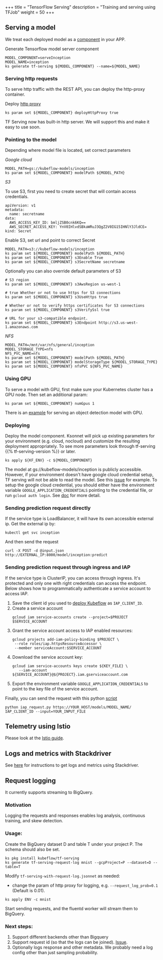 +++
title = "TensorFlow Serving"
description = "Training and serving using TFJob"
weight = 50
+++

## Serving a model

We treat each deployed model as a [component](https://ksonnet.io/docs/tutorial#2-generate-and-deploy-an-app-component) in your APP.

Generate Tensorflow model server component

```
MODEL_COMPONENT=serveInception
MODEL_NAME=inception
ks generate tf-serving ${MODEL_COMPONENT} --name=${MODEL_NAME}
```

### Serving http requests
To serve http traffic with the REST API, you can deploy the http-proxy container.

Deploy [http proxy](https://github.com/kubeflow/kubeflow/tree/master/components/k8s-model-server/http-proxy)
```
ks param set ${MODEL_COMPONENT} deployHttpProxy true
```

TF Serving now has built-in http server. We will support this and make it easy to use soon.

### Pointing to the model
Depending where model file is located, set correct parameters

*Google cloud*

```
MODEL_PATH=gs://kubeflow-models/inception
ks param set ${MODEL_COMPONENT} modelPath ${MODEL_PATH}
```

*S3*

To use S3, first you need to create secret that will contain access credentials.

```
apiVersion: v1
metadata:
  name: secretname
data:
  AWS_ACCESS_KEY_ID: bmljZSB0cnk6KQ==
  AWS_SECRET_ACCESS_KEY: YnV0IHlvdSBkaWRuJ3QgZ2V0IG15IHNlY3JldCE=
kind: Secret
```

Enable S3, set url and point to correct Secret

```
MODEL_PATH=s3://kubeflow-models/inception
ks param set ${MODEL_COMPONENT} modelPath ${MODEL_PATH}
ks param set ${MODEL_COMPONENT} s3Enable True
ks param set ${MODEL_COMPONENT} s3SecretName secretname
```

Optionally you can also override default parameters of S3

```
# S3 region
ks param set ${MODEL_COMPONENT} s3AwsRegion us-west-1

# true Whether or not to use https for S3 connections
ks param set ${MODEL_COMPONENT} s3UseHttps true

# Whether or not to verify https certificates for S3 connections
ks param set ${MODEL_COMPONENT} s3VerifySsl true

# URL for your s3-compatible endpoint.
ks param set ${MODEL_COMPONENT} s3Endpoint http://s3.us-west-1.amazonaws.com
```

*NFS*

```
MODEL_PATH=/mnt/var/nfs/general/inception
MODEL_STORAGE_TYPE=nfs
NFS_PVC_NAME=nfs
ks param set ${MODEL_COMPONENT} modelPath ${MODEL_PATH}
ks param set ${MODEL_COMPONENT} modelStorageType ${MODEL_STORAGE_TYPE}
ks param set ${MODEL_COMPONENT} nfsPVC ${NFS_PVC_NAME}
```

### Using GPU
To serve a model with GPU, first make sure your Kubernetes cluster has a GPU node. Then set an additional param:
```
ks param set ${MODEL_COMPONENT} numGpus 1
```
 There is an [example](https://github.com/kubeflow/examples/blob/master/object_detection/tf_serving_gpu.md)
for serving an object detection model with GPU.

### Deploying

Deploy the model component. Ksonnet will pick up existing parameters for your environment (e.g. cloud, nocloud) and customize the resulting deployment appropriately. To see more parameters look through tf-serving {{% tf-serving-version %}} or later.

```
ks apply ${KF_ENV} -c ${MODEL_COMPONENT}
```

The model at gs://kubeflow-models/inception is publicly accessible. However, if your environment doesn't
have google cloud credential setup, TF serving will not be able to read the model.
See this [issue](https://github.com/kubeflow/kubeflow/issues/621) for example.
To setup the google cloud credential, you should either have the environment variable
`GOOGLE_APPLICATION_CREDENTIALS` pointing to the credential file, or run `gcloud auth login`.
See [doc](https://cloud.google.com/docs/authentication/) for more detail.

### Sending prediction request directly
If the service type is LoadBalancer, it will have its own accessible external ip.
Get the external ip by:

```
kubectl get svc inception
```

And then send the request

```
curl -X POST -d @input.json http://EXTERNAL_IP:8000/model/inception:predict
```

### Sending prediction request through ingress and IAP
If the service type is ClusterIP, you can access through ingress.
It's protected and only one with right credentials can access the endpoint.
Below shows how to programmatically authenticate a service account to access IAP.

1. Save the client id you used to [deploy Kubeflow](https://www.kubeflow.org/docs/started/getting-started-gke/) as `IAP_CLIENT_ID`.
2. Create a service account
   ```
   gcloud iam service-accounts create --project=$PROJECT $SERVICE_ACCOUNT
   ```
3. Grant the service account access to IAP enabled resources:
   ```
   gcloud projects add-iam-policy-binding $PROJECT \
    --role roles/iap.httpsResourceAccessor \
    --member serviceAccount:$SERVICE_ACCOUNT
   ```
4. Download the service account key:
   ```
   gcloud iam service-accounts keys create ${KEY_FILE} \
      --iam-account ${SERVICE_ACCOUNT}@${PROJECT}.iam.gserviceaccount.com
   ```
5. Export the environment variable `GOOGLE_APPLICATION_CREDENTIALS` to point to the key file of the service account.

Finally, you can send the request with this python
[script](https://github.com/kubeflow/kubeflow/blob/master/docs/gke/iap_request.py)

```
python iap_request.py https://YOUR_HOST/models/MODEL_NAME/ IAP_CLIENT_ID --input=YOUR_INPUT_FILE
```

## Telemetry using Istio

Please look at the [Istio guide](/docs/guides/components/istio/).

## Logs and metrics with Stackdriver
See [here](/docs/guides/monitoring/) for instructions to get logs and metrics
using Stackdriver.

## Request logging

It currently supports streaming to BigQuery.

### Motivation
Logging the requests and responses enables log analysis, continuous training, and skew detection.

### Usage:
Create the BigQuery dataset D and table T under your project P.
The schema should also be set.

```
ks pkg install kubeflow/tf-serving
ks generate tf-serving-request-log mnist --gcpProject=P --dataset=D --table=T
```

Modify `tf-serving-with-request-log.jsonnet` as needed:
  - change the param of http proxy for logging, e.g. `--request_log_prob=0.1` (Default is 0.01).

```
ks apply ENV -c mnist
```

Start sending requests, and the fluentd worker will stream them to BigQuery.

### Next steps:
1. Support different backends other than Bigquery
1. Support request id (so that the logs can be joined). [Issue](https://github.com/kubeflow/kubeflow/issues/1220).
1. Optionally logs response and other metadata. We probably need a log config other than just sampling probability.
